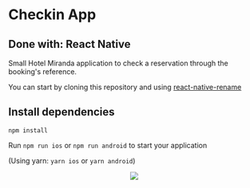 # Checkin App
##  Done with: React Native
Small Hotel Miranda application to check a reservation through the booking's reference.

You can start by cloning this repository and using [react-native-rename](https://github.com/belenjn/checkin__app)

## Install dependencies

`npm install`

Run `npm run ios` or `npm run android` to start your application

(Using yarn: `yarn ios` or `yarn android`)


<p align="center"> <img src="https://user-images.githubusercontent.com/75947904/185149784-d5ed428d-1b60-45cd-9b32-00ea1178abe2.png"/></p>


